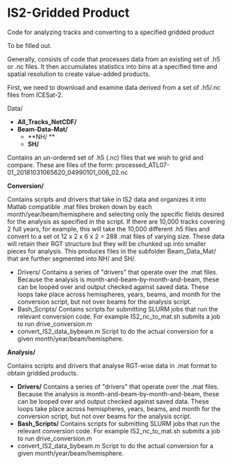 # IS2-Gridded Product
Code for analyzing tracks and converting to a specified gridded product

To be filled out. 

Generally, consists of code that processes data from an existing set of .h5 or .nc files. It then accumulates statistics into bins at a specified time and spatial resolution to create value-added products. 

First, we need to download and examine data derived from a set of .h5/.nc files from ICESat-2. 

Data/
  - **All_Tracks_NetCDF/**
  - **Beam-Data-Mat/**
      - **NH/ **
      - **SH/**

Contains an un-ordered set of .h5 (.nc) files that we wish to grid and compare. These are files of the form: processed_ATL07-01_20181031065620_04990101_006_02.nc

**Conversion/**

Contains scripts and drivers that take in IS2 data and organizes it into Matlab compatible .mat files broken down by each month/year/beam/hemisphere and selecting only the specific fields desired for the analysis as specified in the script. If there are 10,000 tracks covering 2 full years, for example, this will take the 10,000 different .h5 files and convert to a set ot 12 x 2 x 6 x 2 = 288 .mat files of varying size. These data will retain their RGT structure but they will be chunked up into smaller pieces for analysis. This produces files in the subfolder Beam_Data_Mat/ that are further segmented into NH/ and SH/. 
  
  - Drivers/
      Contains a series of "drivers" that operate over the .mat files. Because the analysis is month-and-beam-by-month-and-beam, these can be looped over and output checked against saved data. These          loops take place across hemispheres, years, beams, and month for the conversion script, but not over beams for the analysis script. 
  - Bash_Scripts/
      Contains scripts for submitting SLURM jobs that run the relevant conversion code. For example IS2_nc_to_mat.sh submits a job to run drive_conversion.m 
  - convert_IS2_data_bybeam.m
      Script to do the actual conversion for a given month/year/beam/hemisphere.

**Analysis/** 

Contains scripts and drivers that analyse RGT-wise data in .mat format to obtain gridded products. 
  
  - **Drivers/**
      Contains a series of "drivers" that operate over the .mat files. Because the analysis is month-and-beam-by-month-and-beam, these can be looped over and output checked against saved data. These          loops take place across hemispheres, years, beams, and month for the conversion script, but not over beams for the analysis script. 
  - **Bash_Scripts/**
      Contains scripts for submitting SLURM jobs that run the relevant conversion code. For example IS2_nc_to_mat.sh submits a job to run drive_conversion.m 
  - convert_IS2_data_bybeam.m
      Script to do the actual conversion for a given month/year/beam/hemisphere.









